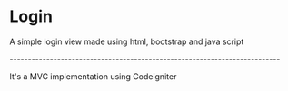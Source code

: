 <h1> Login </h1>
<p> A simple login view made using html, bootstrap and java script</p>
--------------------------------------------------------------------------
<p>It's a MVC implementation using Codeigniter</p>
